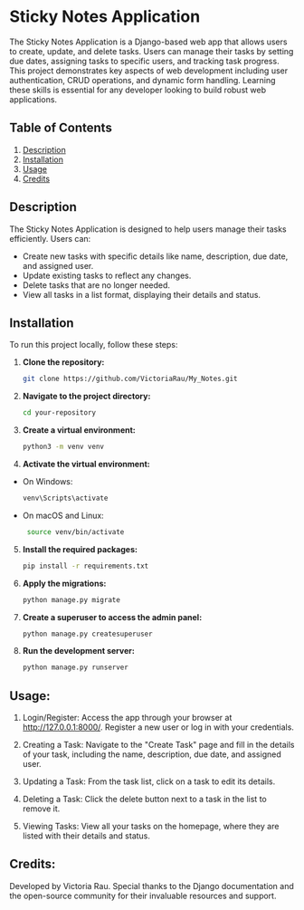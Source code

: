 # Sticky Notes Application

The Sticky Notes Application is a Django-based web app that allows users to create, update, and delete tasks. Users can manage their tasks by setting due dates, assigning tasks to specific users, and tracking task progress. This project demonstrates key aspects of web development including user authentication, CRUD operations, and dynamic form handling. Learning these skills is essential for any developer looking to build robust web applications.

## Table of Contents
1. [Description](#description)
2. [Installation](#installation)
3. [Usage](#usage)
4. [Credits](#credits)

## Description
The Sticky Notes Application is designed to help users manage their tasks efficiently. Users can:
- Create new tasks with specific details like name, description, due date, and assigned user.
- Update existing tasks to reflect any changes.
- Delete tasks that are no longer needed.
- View all tasks in a list format, displaying their details and status.

## Installation

To run this project locally, follow these steps:

1. **Clone the repository:**
   ```bash
   git clone https://github.com/VictoriaRau/My_Notes.git

2. **Navigate to the project directory:**
   ```bash
   cd your-repository

3. **Create a virtual environment:**
   ```bash
   python3 -m venv venv

4. **Activate the virtual environment:**
   
* On Windows:
   ```bash
   venv\Scripts\activate

* On macOS and Linux:
  ```bash
   source venv/bin/activate

5. **Install the required packages:**
   ```bash
   pip install -r requirements.txt

6. **Apply the migrations:**
   ```bash
   python manage.py migrate

7. **Create a superuser to access the admin panel:**
   ```bash
   python manage.py createsuperuser

8. **Run the development server:**
   ```bash
   python manage.py runserver


## Usage:

1. Login/Register:
Access the app through your browser at http://127.0.0.1:8000/. Register a new user or log in with your credentials.

2. Creating a Task:
Navigate to the "Create Task" page and fill in the details of your task, including the name, description, due date, and assigned user.

3. Updating a Task:
From the task list, click on a task to edit its details.


4. Deleting a Task:
Click the delete button next to a task in the list to remove it.


5. Viewing Tasks:
View all your tasks on the homepage, where they are listed with their details and status.


## Credits:
Developed by Victoria Rau. 
Special thanks to the Django documentation and the open-source community for their invaluable resources and support.


